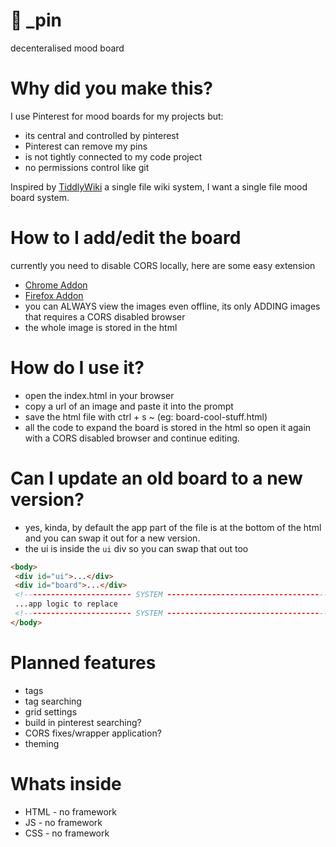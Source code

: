 # 🌄 _pin 
decenteralised mood board

# Why did you make this?
I use Pinterest for mood boards for my projects but:
- its central and controlled by pinterest
- Pinterest can remove my pins
- is not tightly connected to my code project
- no permissions control like git

Inspired by [TiddlyWiki](https://tiddlywiki.com/) a single file wiki system, I want a single file mood board system.

# How to I add/edit the board
currently you need to disable CORS locally, here are some easy extension
- [Chrome Addon](https://chrome.google.com/webstore/detail/easy-cors/gcdaaelgdlicnnichhholnoagafangej)
- [Firefox Addon](https://addons.mozilla.org/en-US/firefox/addon/cors-everywhere/)
- you can ALWAYS view the images even offline, its only ADDING images that requires a CORS disabled browser
- the whole image is stored in the html

# How do I use it?
- open the index.html in your browser
- copy a url of an image and paste it into the prompt
- save the html file with ctrl + s ~ (eg: board-cool-stuff.html)
- all the code to expand the board is stored in the html so open it again with a CORS disabled browser and continue editing.

# Can I update an old board to a new version?
- yes, kinda, by default the app part of the file is at the bottom of the html and you can swap it out for a new version.
- the ui is inside the `ui` div so you can swap that out too

```html
<body>
 <div id="ui">...</div>
 <div id="board">...</div>
 <!------------------------ SYSTEM ------------------------------------>
 ...app logic to replace
 <!------------------------ SYSTEM ------------------------------------>
</body>
```

# Planned features
- tags
- tag searching
- grid settings
- build in pinterest searching?
- CORS fixes/wrapper application?
- theming

# Whats inside
- HTML - no framework
- JS - no framework
- CSS - no framework